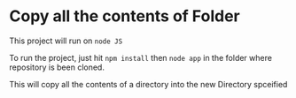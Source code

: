 # Copy all the contents of Folder

This project will run on   `node JS`

To run the project, just hit `npm install` then `node app` in the folder where repository is been cloned.



This will copy all the contents of a directory into the new Directory spceified
